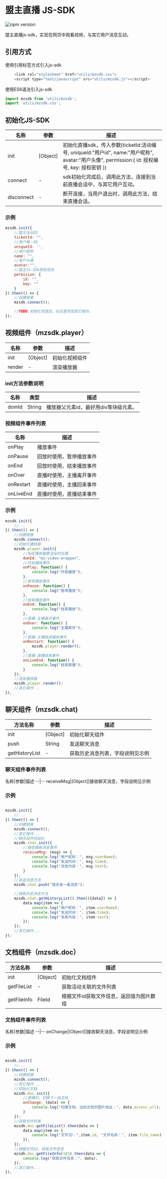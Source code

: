 # 盟主直播 JS-SDK
![npm version](https://img.shields.io/badge/npm-1.0.0-green.svg)

盟主直播js-sdk，实现在网页中观看视频，与其它用户消息互动。

## 引用方式

使用引用标签方式引入js-sdk
```javascript
    <link rel="stylesheet" href="utils/mzsdk.css">
    <script type="text/javascript" src="utils/mzsdk.js"></script>
```

使用ES6语法引入js-sdk
```javascript
import mzsdk from 'utils/mzsdk';
import 'utils/mzsdk.css';
```
## 初始化JS-SDK

名称|参数|描述
--|--|--
init|[Object]|初始化直播sdk，传入参数{ticketId:活动编号, uniqueId:"用户id", name:"用户昵称", avatar:"用户头像", permission:{ id: 授权编号, key: 授权密钥 }}
connect|-|sdk初始化完成后，调用此方法，连接到当前直播会话中，与其它用户互动。
disconnect|-|断开连接，当用户退出时，调用此方法，结束直播会话。

### 示例
```javascript
mzsdk.init({
    //盟主活动ID
    ticketId: "",
    //用户唯一ID
    uniqueId: '',
    //用户昵称
    name: "",
    //用户头像
    avatar:"",
    //盟主JS-SDK授权信息
    permision: {
        id: "",
        key: ""
    }
}).then(() => {
    //创建链接
    mzsdk.connect();

    //TODO:初始化完成后，在这里完成其它操作。
});
```

## 视频组件（mzsdk.player）

名称|参数|描述
--|--|--
init|[Object]|初始化视频组件
render|-|渲染播放器

### init方法参数说明

名称|类型|描述
--|--|--
domId|String|播放器父元素id，最好用div等块级元素。

### 视频组件事件列表

名称|描述
--|--
onPlay|播放事件
onPause|回放时使用，暂停播放事件
onEnd|回放时使用，结束播放事件
onOver|直播时使用，主播离开事件
onRestart|直播时使用，主播回来事件
onLiveEnd|直播时使用，直播结束事件

### 示例
```javascript
mzsdk.init({
    //...
}).then(() => {
    //创建链接
    mzsdk.connect();
    //初始化播放器
    mzsdk.player.init({
        //指定播放器要渲染的位置
        domId: "mz-video-wrapper",
        //开始播放事件
        onPlay: function() {
            console.log("开始播放");
        },
        //暂停播放事件
        onPause: function() {
            console.log("暂停播放");
        },
        //结束播放事件
        onEnd: function() {
            console.log("结束播放");
        },
        //直播-主播离开事件
        onOver: function() {
            console.log("主播离开");
        },
        //直播-主播继续播放事件
        onRestart: function() {
            mzsdk.player.render();
        },
        //直播-直播结束事件
        onLiveEnd: function() {
            console.log("结束直播");
        }
    });
    //渲染播放器
    mzsdk.player.render();
    //其它操作...
});
```

## 聊天组件（mzsdk.chat)

方法名称|参数|描述
--|--|--
init|[Object]|初始化聊天组件
push|String|发送聊天消息
getHistoryList|-|获取历史消息列表，字段说明见示例

### 聊天组件事件列表

名称|参数|描述
--|--
receiveMsg|[Object]|接收聊天消息，字段说明见示例

### 示例
```javascript

mzsdk.init({
    //...
}).then(() => {
    //创建链接
    mzsdk.connect();
    //其它操作...
    //聊天组件初始化
    mzsdk.chat.init({
        //接收最新消息事件
        receiveMsg: (msg) => {
            console.log("用户昵称：", msg.userName);
            console.log("发送时间：", msg.time);
            console.log("消息内容：", msg.text);
        }
    });
    //发送消息方法
    mzsdk.chat.push("我先发一条消息");

    //获取历史消息方法
    mzsdk.chat.getHistoryList().then(({data}) => {
        data.map(item => {
            console.log("用户昵称：", item.userName);
            console.log("发送时间：", item.time);
            console.log("消息内容：", item.text);
        });
    });
    //其它操作...
});
```

## 文档组件（mzsdk.doc）

方法名称|参数|描述
--|--|--
init|[Object]|初始化文档组件
getFileList|-|获取活动关联的文件列表
getFileInfo|FileId|根据文件id获取文件信息，返回值为图片数组

### 文档组件事件列表

名称|参数|描述
--|--
onChange|[Object]|接收聊天消息，字段说明见示例

### 示例
```javascript

mzsdk.init({
    //...
}).then(() => {
    //创建链接
    mzsdk.connect();
    //其它操作...
    //初始化文档
    mzsdk.doc.init({
        //直播时，切换下一张文档
        onChange: (data) => {
            console.log("切换文档，当前文档页图片地址：", data.access_url);
        }
    });
    //获取文件列表
    mzsdk.doc.getFileList().then(data => {
        data.map(item => {
            console.log("文件ID：",item.id, "文件名称：", item.file_name);
        });
    });
    //根据文件ID，获取文件信息
    mzsdk.doc.getFileInfo(183).then(data => {
        console.log("获取文件信息：", data);
    });
    //其它操作...
});
```